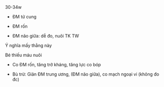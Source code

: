 30-34w  
- ĐM tử cung  
- ĐM rốn  
- ĐM não giữa: dễ đo, nuôi TK TW  
  
Ý nghĩa mấy thằng này  
  
Bé thiếu máu nuôi  
- Co ĐM rốn, tăng trở kháng, tăng lực co bóp  
- Bù trừ: Giãn ĐM trung ương, (ĐM não giữa), co mạch ngoại vi (không đo đc)